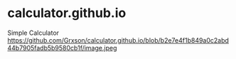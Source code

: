 # calculator.github.io
 Simple Calculator
https://github.com/Grxson/calculator.github.io/blob/b2e7e4f1b849a0c2abd44b7905fadb5b9580cb1f/image.jpeg
